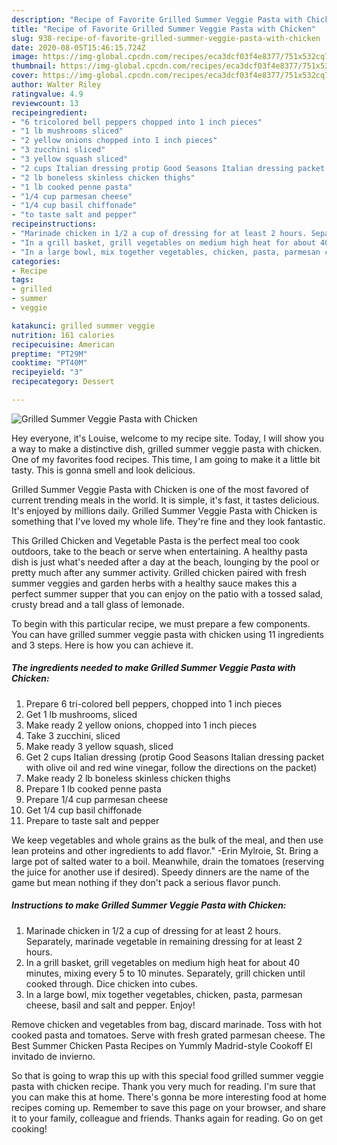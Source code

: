 ```yaml
---
description: "Recipe of Favorite Grilled Summer Veggie Pasta with Chicken"
title: "Recipe of Favorite Grilled Summer Veggie Pasta with Chicken"
slug: 938-recipe-of-favorite-grilled-summer-veggie-pasta-with-chicken
date: 2020-08-05T15:46:15.724Z
image: https://img-global.cpcdn.com/recipes/eca3dcf03f4e8377/751x532cq70/grilled-summer-veggie-pasta-with-chicken-recipe-main-photo.jpg
thumbnail: https://img-global.cpcdn.com/recipes/eca3dcf03f4e8377/751x532cq70/grilled-summer-veggie-pasta-with-chicken-recipe-main-photo.jpg
cover: https://img-global.cpcdn.com/recipes/eca3dcf03f4e8377/751x532cq70/grilled-summer-veggie-pasta-with-chicken-recipe-main-photo.jpg
author: Walter Riley
ratingvalue: 4.9
reviewcount: 13
recipeingredient:
- "6 tricolored bell peppers chopped into 1 inch pieces"
- "1 lb mushrooms sliced"
- "2 yellow onions chopped into 1 inch pieces"
- "3 zucchini sliced"
- "3 yellow squash sliced"
- "2 cups Italian dressing protip Good Seasons Italian dressing packet with olive oil and red wine vinegar follow the directions on the packet"
- "2 lb boneless skinless chicken thighs"
- "1 lb cooked penne pasta"
- "1/4 cup parmesan cheese"
- "1/4 cup basil chiffonade"
- "to taste salt and pepper"
recipeinstructions:
- "Marinade chicken in 1/2 a cup of dressing for at least 2 hours. Separately, marinade vegetable in remaining dressing for at least 2 hours."
- "In a grill basket, grill vegetables on medium high heat for about 40 minutes, mixing every 5 to 10 minutes. Separately, grill chicken until cooked through. Dice chicken into cubes."
- "In a large bowl, mix together vegetables, chicken, pasta, parmesan cheese, basil and salt and pepper. Enjoy!"
categories:
- Recipe
tags:
- grilled
- summer
- veggie

katakunci: grilled summer veggie 
nutrition: 161 calories
recipecuisine: American
preptime: "PT29M"
cooktime: "PT40M"
recipeyield: "3"
recipecategory: Dessert

---
```



![Grilled Summer Veggie Pasta with Chicken](https://img-global.cpcdn.com/recipes/eca3dcf03f4e8377/751x532cq70/grilled-summer-veggie-pasta-with-chicken-recipe-main-photo.jpg)

Hey everyone, it's Louise, welcome to my recipe site. Today, I will show you a way to make a distinctive dish, grilled summer veggie pasta with chicken. One of my favorites food recipes. This time, I am going to make it a little bit tasty. This is gonna smell and look delicious.

Grilled Summer Veggie Pasta with Chicken is one of the most favored of current trending meals in the world. It is simple, it's fast, it tastes delicious. It's enjoyed by millions daily. Grilled Summer Veggie Pasta with Chicken is something that I've loved my whole life. They're fine and they look fantastic.

This Grilled Chicken and Vegetable Pasta is the perfect meal too cook outdoors, take to the beach or serve when entertaining. A healthy pasta dish is just what&#39;s needed after a day at the beach, lounging by the pool or pretty much after any summer activity. Grilled chicken paired with fresh summer veggies and garden herbs with a healthy sauce makes this a perfect summer supper that you can enjoy on the patio with a tossed salad, crusty bread and a tall glass of lemonade.


To begin with this particular recipe, we must prepare a few components. You can have grilled summer veggie pasta with chicken using 11 ingredients and 3 steps. Here is how you can achieve it.

<!--inarticleads1-->

##### The ingredients needed to make Grilled Summer Veggie Pasta with Chicken:

1. Prepare 6 tri-colored bell peppers, chopped into 1 inch pieces
1. Get 1 lb mushrooms, sliced
1. Make ready 2 yellow onions, chopped into 1 inch pieces
1. Take 3 zucchini, sliced
1. Make ready 3 yellow squash, sliced
1. Get 2 cups Italian dressing (protip Good Seasons Italian dressing packet with olive oil and red wine vinegar, follow the directions on the packet)
1. Make ready 2 lb boneless skinless chicken thighs
1. Prepare 1 lb cooked penne pasta
1. Prepare 1/4 cup parmesan cheese
1. Get 1/4 cup basil chiffonade
1. Prepare to taste salt and pepper


We keep vegetables and whole grains as the bulk of the meal, and then use lean proteins and other ingredients to add flavor.&#34; -Erin Mylroie, St. Bring a large pot of salted water to a boil. Meanwhile, drain the tomatoes (reserving the juice for another use if desired). Speedy dinners are the name of the game but mean nothing if they don&#39;t pack a serious flavor punch. 

<!--inarticleads2-->

##### Instructions to make Grilled Summer Veggie Pasta with Chicken:

1. Marinade chicken in 1/2 a cup of dressing for at least 2 hours. Separately, marinade vegetable in remaining dressing for at least 2 hours.
1. In a grill basket, grill vegetables on medium high heat for about 40 minutes, mixing every 5 to 10 minutes. Separately, grill chicken until cooked through. Dice chicken into cubes.
1. In a large bowl, mix together vegetables, chicken, pasta, parmesan cheese, basil and salt and pepper. Enjoy!


Remove chicken and vegetables from bag, discard marinade. Toss with hot cooked pasta and tomatoes. Serve with fresh grated parmesan cheese. The Best Summer Chicken Pasta Recipes on Yummly Madrid-style Cookoff El invitado de invierno. 

So that is going to wrap this up with this special food grilled summer veggie pasta with chicken recipe. Thank you very much for reading. I'm sure that you can make this at home. There's gonna be more interesting food at home recipes coming up. Remember to save this page on your browser, and share it to your family, colleague and friends. Thanks again for reading. Go on get cooking!
